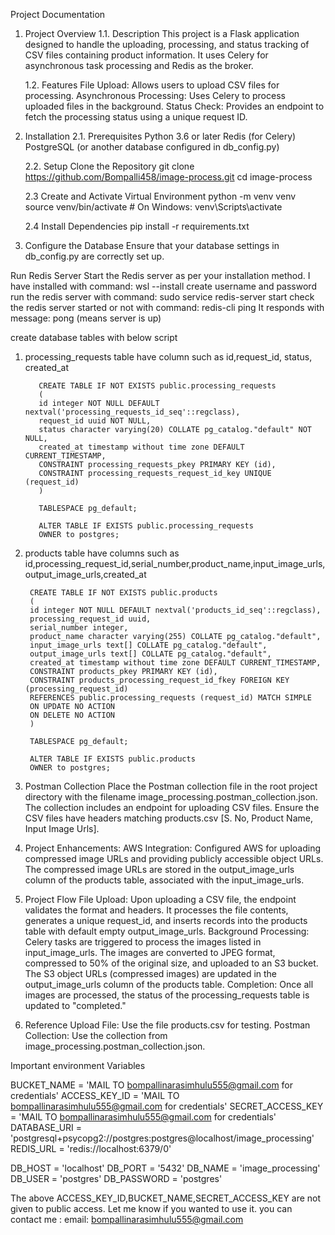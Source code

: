 Project Documentation
1. Project Overview
   1.1. Description
   This project is a Flask application designed to handle the uploading, processing, and status tracking of CSV files containing product information. It uses Celery for asynchronous task processing and Redis as the broker.

    1.2. Features
   File Upload: Allows users to upload CSV files for processing.
   Asynchronous Processing: Uses Celery to process uploaded files in the background.
   Status Check: Provides an endpoint to fetch the processing status using a unique request ID.
 
2. Installation
   2.1. Prerequisites
   Python 3.6 or later
   Redis (for Celery)
   PostgreSQL (or another database configured in db_config.py)

   2.2. Setup
   Clone the Repository
   git clone https://github.com/Bompalli458/image-process.git
   cd image-process

    2.3 Create and Activate Virtual Environment 
     python -m venv venv
    source venv/bin/activate  # On Windows: venv\Scripts\activate

   2.4 Install Dependencies
   pip install -r requirements.txt
   
3. Configure the Database
   Ensure that your database settings in db_config.py are correctly set up.

Run Redis Server
Start the Redis server as per your installation method.
 I have installed with command: wsl --install
   create username and password
   run the redis server with command: sudo service redis-server start
   check the redis server started or not with command: redis-cli ping
   It responds with message: pong (means server is up)

create database tables with below script

1. processing_requests table have column such as id,request_id, status, created_at

          CREATE TABLE IF NOT EXISTS public.processing_requests
          (
          id integer NOT NULL DEFAULT nextval('processing_requests_id_seq'::regclass),
          request_id uuid NOT NULL,
          status character varying(20) COLLATE pg_catalog."default" NOT NULL,
          created_at timestamp without time zone DEFAULT CURRENT_TIMESTAMP,
          CONSTRAINT processing_requests_pkey PRIMARY KEY (id),
          CONSTRAINT processing_requests_request_id_key UNIQUE (request_id)
          )
          
          TABLESPACE pg_default;
          
          ALTER TABLE IF EXISTS public.processing_requests
          OWNER to postgres;
      
2. products table have columns such as  id,processing_request_id,serial_number,product_name,input_image_urls,output_image_urls,created_at

        CREATE TABLE IF NOT EXISTS public.products
        (
        id integer NOT NULL DEFAULT nextval('products_id_seq'::regclass),
        processing_request_id uuid,
        serial_number integer,
        product_name character varying(255) COLLATE pg_catalog."default",
        input_image_urls text[] COLLATE pg_catalog."default",
        output_image_urls text[] COLLATE pg_catalog."default",
        created_at timestamp without time zone DEFAULT CURRENT_TIMESTAMP,
        CONSTRAINT products_pkey PRIMARY KEY (id),
        CONSTRAINT products_processing_request_id_fkey FOREIGN KEY (processing_request_id)
        REFERENCES public.processing_requests (request_id) MATCH SIMPLE
        ON UPDATE NO ACTION
        ON DELETE NO ACTION
        )
        
        TABLESPACE pg_default;
        
        ALTER TABLE IF EXISTS public.products
        OWNER to postgres;

4. Postman Collection
   Place the Postman collection file in the root project directory with the filename image_processing.postman_collection.json.
   The collection includes an endpoint for uploading CSV files. Ensure the CSV files have headers matching products.csv [S. No, Product Name, Input Image Urls].

5. Project Enhancements:
   AWS Integration: 
   Configured AWS for uploading compressed image URLs and providing publicly accessible object URLs. The compressed image URLs are stored in the output_image_urls column of the products table, associated with the input_image_urls.


6. Project Flow
   File Upload:
      Upon uploading a CSV file, the endpoint validates the format and headers.
      It processes the file contents, generates a unique request_id, and inserts records into the products table with default empty output_image_urls.
   Background Processing:
      Celery tasks are triggered to process the images listed in input_image_urls.
      The images are converted to JPEG format, compressed to 50% of the original size, and uploaded to an S3 bucket.
      The S3 object URLs (compressed images) are updated in the output_image_urls column of the products table.
   Completion:
      Once all images are processed, the status of the processing_requests table is updated to "completed."
   
   
7. Reference
   Upload File: Use the file products.csv for testing.
   Postman Collection: Use the collection from image_processing.postman_collection.json.

Important environment Variables

BUCKET_NAME = 'MAIL TO bompallinarasimhulu555@gmail.com for credentials'
ACCESS_KEY_ID = 'MAIL TO bompallinarasimhulu555@gmail.com for credentials'
SECRET_ACCESS_KEY = 'MAIL TO bompallinarasimhulu555@gmail.com for credentials'
DATABASE_URI = 'postgresql+psycopg2://postgres:postgres@localhost/image_processing'
REDIS_URL = 'redis://localhost:6379/0'

DB_HOST = 'localhost'
DB_PORT = '5432'
DB_NAME = 'image_processing'
DB_USER = 'postgres'
DB_PASSWORD = 'postgres'

The above ACCESS_KEY_ID,BUCKET_NAME,SECRET_ACCESS_KEY are not given to public access. Let me know if you wanted to use it.
you can contact me  :
email: bompallinarasimhulu555@gmail.com

